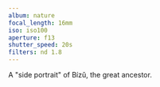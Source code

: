 ```yaml
---
album: nature
focal_length: 16mm
iso: iso100
aperture: f13
shutter_speed: 20s
filters: nd 1.8
---
```


A "side portrait" of Bízǔ, the great ancestor.
